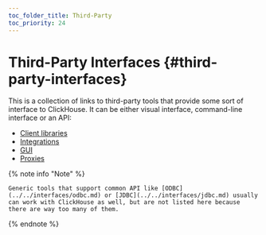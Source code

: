 ```yaml
---
toc_folder_title: Third-Party
toc_priority: 24
---
```


# Third-Party Interfaces {#third-party-interfaces}

This is a collection of links to third-party tools that provide some sort of interface to ClickHouse. It can be either visual interface, command-line interface or an API:

-   [Client libraries](../../interfaces/third-party/client-libraries.md)
-   [Integrations](../../interfaces/third-party/integrations.md)
-   [GUI](../../interfaces/third-party/gui.md)
-   [Proxies](../../interfaces/third-party/proxy.md)

{% note info "Note" %}

    Generic tools that support common API like [ODBC](../../interfaces/odbc.md) or [JDBC](../../interfaces/jdbc.md) usually can work with ClickHouse as well, but are not listed here because there are way too many of them.

{% endnote %}
